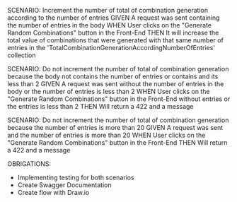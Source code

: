 SCENARIO: Increment the number of total of combination generation according to the number of entries
GIVEN A request was sent containing the number of entries in the body
WHEN User clicks on the "Generate Random Combinations" button in the Front-End
THEN It will increase the total value of combinations that were generated with that same number of entries in the 'TotalCombinationGenerationAccordingNumberOfEntries' collection

SCENARIO: Do not increment the number of total of combination generation because the body not contains the number of entries or contains and its less than 2
GIVEN A request was sent without the number of entries in the body or the number of entries is less than 2
WHEN User clicks on the "Generate Random Combinations" button in the Front-End without entries or the entries is less than 2
THEN Will return a 422 and a message

SCENARIO: Do not increment the number of total of combination generation because the number of entries is more than 20
GIVEN A request was sent and the number of entries is more than 20
WHEN User clicks on the "Generate Random Combinations" button in the Front-End
THEN Will return a 422 and a message

OBRIGATIONS:

- Implementing testing for both scenarios
- Create Swagger Documentation
- Create flow with Draw.io
